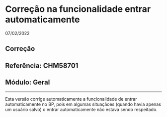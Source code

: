 # Correção na funcionalidade entrar automaticamente
07/02/2022
## Correção
## Referência: CHM58701
## Módulo: Geral
***

Esta versão corrige automaticamente a funcionalidade de entrar automaticamente no BP, pois em algumas situaçãoes (quando havia apenas um usuário salvo) o entrar automaticamente não estava sendo respeitado.